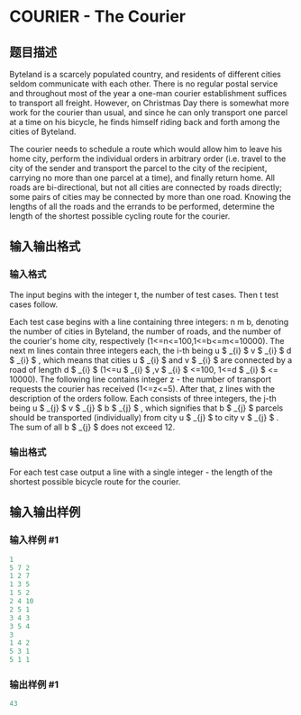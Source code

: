 # COURIER - The Courier

## 题目描述

 Byteland is a scarcely populated country, and residents of different cities seldom communicate with each other. There is no regular postal service and throughout most of the year a one-man courier establishment suffices to transport all freight. However, on Christmas Day there is somewhat more work for the courier than usual, and since he can only transport one parcel at a time on his bicycle, he finds himself riding back and forth among the cities of Byteland.

The courier needs to schedule a route which would allow him to leave his home city, perform the individual orders in arbitrary order (i.e. travel to the city of the sender and transport the parcel to the city of the recipient, carrying no more than one parcel at a time), and finally return home. All roads are bi-directional, but not all cities are connected by roads directly; some pairs of cities may be connected by more than one road. Knowing the lengths of all the roads and the errands to be performed, determine the length of the shortest possible cycling route for the courier.

## 输入输出格式

### 输入格式

 The input begins with the integer t, the number of test cases. Then t test cases follow.

Each test case begins with a line containing three integers: n m b, denoting the number of cities in Byteland, the number of roads, and the number of the courier's home city, respectively (1<=n<=100,1<=b<=m<=10000). The next m lines contain three integers each, the i-th being u $ _{i} $ v $ _{i} $ d $ _{i} $ , which means that cities u $ _{i} $ and v $ _{i} $ are connected by a road of length d $ _{i} $ (1<=u $ _{i} $ ,v $ _{i} $ <=100, 1<=d $ _{i} $ <= 10000). The following line contains integer z - the number of transport requests the courier has received (1<=z<=5). After that, z lines with the description of the orders follow. Each consists of three integers, the j-th being u $ _{j} $ v $ _{j} $ b $ _{j} $ , which signifies that b $ _{j} $ parcels should be transported (individually) from city u $ _{j} $ to city v $ _{j} $ . The sum of all b $ _{j} $ does not exceed 12.

### 输出格式

 For each test case output a line with a single integer - the length of the shortest possible bicycle route for the courier.

## 输入输出样例

### 输入样例 #1

```cpp
1
5 7 2
1 2 7
1 3 5
1 5 2
2 4 10
2 5 1
3 4 3
3 5 4
3
1 4 2
5 3 1
5 1 1
```


### 输出样例 #1

```cpp
43
```


